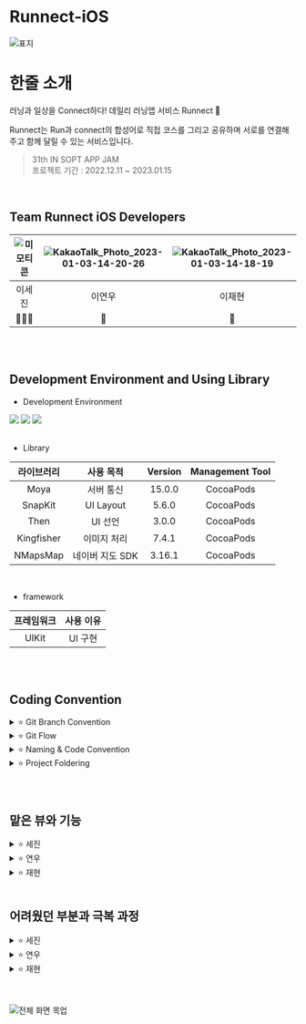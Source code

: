 # Runnect-iOS
![표지](https://user-images.githubusercontent.com/77267404/212252027-210bd23c-e363-4e6f-8e15-1a88bf237bc2.png)


# 한줄 소개
러닝과 일상을 Connect하다! 데일리 러닝앱 서비스 Runnect 🏃

Runnect는 Run과 connect의 합성어로 직접 코스를 그리고 공유하며  서로를 연결해주고 함께 달릴 수 있는 서비스입니다.


> 31th IN SOPT APP JAM <br>
> 프로젝트 기간 : 2022.12.11 ~ 2023.01.15

<br>

##  Team Runnect iOS Developers
![미모티콘](https://user-images.githubusercontent.com/77267404/210303677-1354bea7-fba4-4824-a22a-27ba56327370.png) | ![KakaoTalk_Photo_2023-01-03-14-20-26](https://user-images.githubusercontent.com/77267404/210303710-db640ea4-a716-4947-812a-9b19aae8d2a4.png) | ![KakaoTalk_Photo_2023-01-03-14-18-19](https://user-images.githubusercontent.com/77267404/210303572-f9581df7-c3c0-46a8-9c63-219384d6dd64.png) |
 :---------:|:----------:|:---------:
 이세진 | 이연우 | 이재현 |
  👨🏻‍🌾 | 🥔 | 🍠


<br>
<br>

## Development Environment and Using Library
- Development Environment
<p align="left">
<img src ="https://img.shields.io/badge/Swift-5.7-orange?logo=swift">
<img src ="https://img.shields.io/badge/Xcode-14.0-blue?logo=xcode">
<img src ="https://img.shields.io/badge/iOS-14.0-green.svg">

<br>
<br>

- Library

라이브러리 | 사용 목적 | Version | Management Tool
:---------:|:----------:|:---------: |:---------:
 Moya | 서버 통신 | 15.0.0 | CocoaPods
 SnapKit | UI Layout | 5.6.0 | CocoaPods
 Then | UI 선언 | 3.0.0 | CocoaPods
 Kingfisher | 이미지 처리 | 7.4.1| CocoaPods
 NMapsMap  | 네이버 지도 SDK | 3.16.1| CocoaPods
 
 <br>

- framework

프레임워크 | 사용 이유 
:---------:|:----------:
 UIKit | UI 구현

<br>
<br>

## Coding Convention
<details>
 <summary> ⭐️ Git Branch Convention </summary>
 <div markdown="1">       

 ---
 
 - **Branch Naming Rule**
    - Issue 작성 후 생성되는 번호와 Issue의 간략한 설명 등을 조합하여 Branch 이름 결정
    - `[previx]/<#IssueNumber>-<Description>`
- **Commit Message Rule**
    - `[Prefix] <#IssueNumber>-<Description>`
- **Code Review Rule**
    - 코드 리뷰를 최대한 달고 반영하자! 
   
 <br>

 </div>
 </details>

 <details>
 <summary> ⭐️ Git Flow </summary>
 <div markdown="1">       

 ---
 
 ```
1. 작업 단위별 Issue 생성 : 담당자, 라벨, 프로젝트 연결 

2. Fork 받은 로컬 레포에서 develop 브랜치 최신화 : git pull (origin develop) 

3. Branch 생성 : git switch -c Prefix/#IssueNumber-description 
   > 예시) chore/#3-Project-Setting

4. 로컬 환경에서 작업 후 Add -> Commit -> Push -> Pull Request의 과정을 거친다.
   
   Prefix의 의미
   > [Feat] : 새로운 기능 구현
   > [Chore] : 그 이외의 잡일/ 버전 코드 수정, 패키지 구조 변경, 파일 이동, 파일이름 변경
   > [Add] : 코드 변경 없는 단순 파일 추가, 에셋 및 라이브러리 추가
   > [Setting] : 프로젝트 세팅
   > [Fix] : 버그, 오류 해결, 코드 수정
   > [Style] : 코드 포맷팅, 코드 변경이 없는 경우, 주석 수정
   > [Docs] : README나 WIKI 등의 문서 개정
   > [Refactor] : 전면 수정이 있을 때 사용합니다
   > [Test] : 테스트 모드, 리펙토링 테스트 코드 추가

5. Pull Request 작성 
   - closed : #IssueNumber로 이슈 연결, 리뷰어 지정

6. Code Review 완료 후 Pull Request 작성자가 develop Branch로 merge하기
   - Develop Branch protection rules : Merge 전 최소 1 Approve 필요

7. 종료된 Issue와 Pull Request의 Label과 Project를 관리
```
   
 <br>

 </div>
 </details>

<details>
 <summary> ⭐️ Naming & Code Convention </summary>
 <div markdown="1">       

 ---
 
- 함수, 메서드 : **lowerCamelCase** 사용하고, 동사로 시작한다.
- 변수, 상수 : **lowerCamelCase** 사용한다.
- 클래스, 구조체, enum, extension 등 :  **UpperCamelCase** 사용한다.
- 기본 MVC 폴더링 구조에 따라 파일을 구분하여 사용한다.
- 파일, 클래스 명 약어 사용. 단, UI 선언 구문과 메소드에서는 약어를 사용하지 않는다.
    - 예시) ViewController → `VC`
    - 예시) CollectionViewCell → `CVC`
- 뷰 설정을 위한 함수에서는 **set** 키워드를 사용한다.
    - 예시) func configureUI → `func setUI`
    - 예시) func setDelegate ... → `func configureDelegate`
- 이외 기본 명명규칙은 [Swift Style Guide](https://google.github.io/swift/), [API Design Guidelines](https://www.swift.org/documentation/api-design-guidelines/) , [Swift Style Guide](https://github.com/StyleShare/swift-style-guide)를 참고한다.
- 상속받지 않는 클래스는 **final 키워드**를 붙인다.
- 단일 정의 내에서만 사용되는 특정 기능 구현은 **private 접근 제한자**를 적극 사용한다.
- 퀵헬프기능을 활용한 마크업 문법을 활용한 주석을 적극 사용한다.
- 이외는 커스텀한 **SwiftLint Rule**을 적용한다.
   
   
 <br>

 </div>
 </details>

<details>
 <summary> ⭐️ Project Foldering </summary>
 <div markdown="1">       

 ---
```
📦Runnect-iOS
 ┣ 📂Base.lproj
 ┣ 📂Global
 ┃ ┣ 📂Extension
 ┃ ┃ ┣ 📂Combine+
 ┃ ┃ ┣ 📂Foundation+
 ┃ ┃ ┗ 📂UIKit+
 ┃ ┣ 📂Literal
 ┃ ┣ 📂Protocols
 ┃ ┣ 📂Resource
 ┃ ┣ 📂Supports
 ┃ ┣ 📂UIComponents
 ┃ ┗ 📂Utils
 ┣ 📂Network
 ┃ ┣ 📂Dto
 ┃ ┣ 📂Foundation
 ┃ ┣ 📂Model
 ┃ ┣ 📂Router
 ┃ ┗ 📂Service
 ┣ 📂Presentation
 ┃ ┣ 📂CourseDetail
 ┃ ┃ ┣ 📂VC
 ┃ ┃ ┗ 📂Views
 ┃ ┣ 📂CourseDiscovery
 ┃ ┃ ┣ 📂VC
 ┃ ┃ ┗ 📂Views
 ┃ ┣ 📂CourseDrawing
 ┃ ┃ ┣ 📂VC
 ┃ ┃ ┗ 📂Views
 ┃ ┣ 📂CourseStorage
 ┃ ┃ ┣ 📂VC
 ┃ ┃ ┗ 📂Views
 ┃ ┣ 📂MyPage
 ┃ ┃ ┣ 📂VC
 ┃ ┃ ┗ 📂Views
 ┃ ┣ 📂SignIn
 ┃ ┃ ┣ 📂VC
 ┃ ┃ ┗ 📂Views
 ┃ ┣ 📂Splash
 ┃ ┃ ┗ 📂VC
 ┃ ┗ 📂TabBar
 ┗ 📜Info.plist
```
   
 <br>

 </div>
 </details>

###

<br>

## 맡은 뷰와 기능

<details>
 <summary> ⭐ 세진 </summary>
 <div markdown="1">
 
   1. **로그인 뷰**
       ![Untitled](https://user-images.githubusercontent.com/77267404/212248243-b331aebd-3f41-459e-9830-ed65b864addc.png)

       - 닉네임과 `device uuid` 를 이용하여 임시 로그인 기능을 구현했습니다.
       - UI 요소에는 닉네임을 위한 `UITextField`와 닉네임 글자 수 제한 기능을 추가했습니다.
       - 글자 입력 시 텍스트 필드의 테두리 색이 바뀌고 하단의 시작하기 버튼이 활성화 되도록 했습니다.
       
   2. **코스 보관함 뷰**

       ![Untitled 1](https://user-images.githubusercontent.com/77267404/212248300-0ab1ac8e-1333-4039-9962-c8cf7ca0fc2c.png)

       - 커스텀 한 `ViewPager`를 이용하여 코스 보관함 뷰를 구현했습니다. 상단은 `UIButton`, 하단 부분은 `CollectionView`를 이용하여 스크롤이 가능하도록 했습니다. 버튼 하단의 `IndicatorView`를 위치시켜 사용자가 어떠한 탭을 선택했는지 확인할 수 있도록 했습니다.
       - `CollectionView Cell`내부에는 코스 리스트를 담은 또 다른 `CollectionView`를 담아 내가 그린 코스와 스크랩한 코스를 리스트 형식으로 볼 수 있게 했습니다.
       - 서버로부터 받아온 데이터가 없을 때를 위한 `EmptyView`를 구현하여 사용성을 높였습니다.
       - 해당 Cell을 클릭하면 상세한 러닝 코스를 볼 수 있도록 하는 `DetailView`로 이동하도록 했습니다.
       - Cell 내부에는 하트 버튼을 위치시켜 해당 버튼을 누르면 스크랩을 하거나 스크랩을 취소할 수 있는 기능을 추가했습니다. 이를 위해 Protocol-Delegate 패턴을 사용했습니다.
       - 러닝 코스 경로에 필요한 좌표들은 서버로부터 배열 형식으로 받아와 이것을 `NMGLatLng`로 변환하여 지도에 마커를 생성했습니다.
   3. **코스 그리기 뷰**

       ![Untitled 2](https://user-images.githubusercontent.com/77267404/212248325-15e2737f-4524-44ec-a95a-9264b63ba771.png)

       ![Untitled 3](https://user-images.githubusercontent.com/77267404/212248337-3717a174-5dda-4b8b-8a1c-97215c30a579.png)

       - 런넥트의 핵심 기능인 코스 그리기 뷰를 구현했습니다.
       - `네이버 지도 SDK`를 활용하셔 지도 위에 달릴 경로를 그리고 러닝을 하는 동안 러너의 위치를 확인할 수 있는 기능을 구현했습니다. 러닝이 끝나면 경로 이미지와 함께 총거리, 이동 시간, 평균 페이스 등의 수치와 사용자가 입력한 제목을 업로드하여 기록으로 남길 수 있도록 했습니다.
       - UI적 요소로는 중복되는 지도 뷰를 위해 네이버 지도를 `UIView`로 한번 감싼 `RNMapView`를 구현했습니다. 이를 통해 지도 위 마커와 사용자 위치 오버레이, 경로 오버레이, 카메라 이동 버튼 등을 커스텀 하여 여러 `ViewController`에서 쉽게 불러와 사용할 수 있었습니다.
       - 러닝 코스의 출발지 검색 기능은 `카카오 주소 API`를 이용하여 구현했습니다. 사용자가 키워드로 검색을 하면 해당 키워드에 연관된 여러 주소들을 리스트 형식으로 보여줍니다. 여기서 사용자가 특정 위치를 선택하면 해당 위치를 출발지로 설정하고 지도를 터치하여 러닝 코스를 그릴 수 있습니다. 지도를 터치하면 마커가 생성되고 해당 마커 사이를 지나가는 경로선이 자동으로 생성됩니다. 실수로 터치하여 마커가 생성되었다면 우측 하단의 취소 버튼을 눌러 행동을 취소할 수 있습니다.
       - 마커가 생성될 때마다 이전 마커와의 직선거리를 Km 단위로 계산하여 러닝 코스의 총거리를 좌측 하단에서 확인할 수 있도록 구현했습니다. 이를 위해 `CLLocation`을 사용했습니다.
       - 이동 시간을 구하기 위해 Stopwatch 클래스를 구현하였습니다.
       - 시간과 관련된 데이터의 포맷팅을 위해 `RNTimeFormatter` 클래스를 구현하고 이곳에 시간 관련 데이터를 원하는 형태로 포맷팅하는 기능을 추가했습니다. `DateComponentsFormatter` 와 `DateFormatter` 를 사용했습니다.
       - 러닝 기록 작성 뷰에서 저장하기 버튼을 누르면 `Multipart/form-data` 를 이용하여 서버 통신을 진행합니다. 이때 코스 이미지와 러닝 기록 데이터를 서버로 전송합니다.
       - 코스 이미지는 러닝 종료 버튼을 누르는 순간 지도 뷰를 UIImage로 변환하여 다음 뷰로 전달하는 방식을 사용했습니다.
 </div>
</details>

<details>
 <summary> ⭐️ 연우 </summary>
 <div markdown="1">
 
   ![%E1%84%8F%E1%85%A9%E1%84%89%E1%85%B3%E1%84%87%E1%85%A1%E1%86%AF%E1%84%80%E1%85%A7%E1%86%AB_ios](https://user-images.githubusercontent.com/77267404/212248971-e7d9d6dd-39d2-475e-ba57-014ba776cfd3.png)

   `코스 발견` 탭에 있는 뷰들을 구현했습니다. 

   네비게이션바와 탭바는 세진이가 프로젝트 세팅 시에 구현해놓았던 뷰를 재사용했습니다.

   1. **CourseDiscoveryVC UI**
   - `CollectionView`를 활용하여 구현했습니다. 3개의 섹션으로 나누어 각 섹션에 UIViewCell을 만들어 Cell안에 View가 들어가도록 했습니다. 즉, 이 View에는 CollectionView 하나만 존재하며, 1번째 섹션에는 광고 이미지뷰가, 2번째 섹션에는 헤더가, 3번째 섹션에는 MapListCell들이 들어가있습니다. MapListCell 은 CourseListCVC를 재사용하여 구현했습니다.
   - API 연결
   이 View 에는 MapListCell을 View에 뿌려주는 API와 스크랩이 되었는지 안되었는지를 보여주는 API , 2개를 연결해놓았습니다. `Moya` 를 사용하여 Provider를 통해 서버와 통신시켜놓았습니다.

   2. **SearchVC UI**
   - 기능명세서대로 CourseDiscoveryVC에서 돋보기 버튼을 누르면 이 뷰가 Push 되도록 구현했습니다. - 프로젝트 세팅 시에 구현해놓은 NavigationBar 에 검색 타입으로 뷰를 재사용 하였고, `PlaceHolder`를 추가해주었습니다. 검색버튼을 누르면 CourseListCVC를 또 재사용하여 collectionView를 불러오는 방식으로 구현했습니다.
   - API 연결
   이 View 에는 검색을 하면 `keword`에 맞는 MapListCell을 보여주는 API를 연결했습니다. API 명세서대로 파라미터를 keword로 설정해놓고 서버와 통신시켜놓는 방식으로 구현했습니다.

   3. **MyCourseSelectVC UI**

    1) 코스그리기 뷰에서 그렸던 코스들을 불러와, 이 중에서 업로드하고 싶은 코스 1개를 select 하고,

    2) 선택하기 버튼을 누르면,

    3) CourseUploadVC UI로 push 되게 구현했습니다.

   - 뷰는 CourseListCVC를 재사용하여 `CollectionView`로 구현했습니다. 그리고 컬렉션뷰 셀에서 셀을 선택하면 셀 내 imageView에 bounder가 생기게 함수를 구현했습니다. 이 때 cell 을 선택하면 그 전에 선택한 cell은 취소가 되게 구현했습니다. 그리고 추가로 cell을 1개 선택하면 업로드하기 버튼이 보라색이 되는 방식으로 구현했습니다.
   - API 연결
   내가 그렸던 코스들을 불러와 view에 뿌려주는 API를 연결했습니다.

   4. **CourseUploadVC UI**
   - 사용자가 select한 코스에 Title과 description을 작성하는 View입니다. 제목을 적는 `TitleTextField`와 설명을 적는 `UITextView`를 활용하여 구현했습니다.
   - 각각 기능명세서에 명시된대로 글자수 제한 함수를 걸어놓고, 디자인해놓은 대로 PlaceHolder를 구현했습니다. 그리고 사용자가 Text를 입력하기 시작할 때와 끝날 때 함수를 구현해놓아 Text를 입력하기 시작하면, 1) Placeholder가 사라지고 2) 업로드하기 버튼이 보라색으로 활성화되고  2) 키보드가 올라오되 View를 키보드를 올린만큼 올려서 View가 키보드에 의해 가려지지 않게 구현했습니다. Upload버튼을 누르면 Discovery VC로 돌아가게 해주었습니다.
   - API 연결
   `POST` 메소드를 이용한 API를 연결해놓았습니다.

 </div>
</details>

<details>
 <summary> ⭐️ 재현 </summary>
 <div markdown="1">    
   <img width="905" alt="%EC%8A%A4%ED%81%AC%EB%A6%B0%EC%83%B7_2023-01-13_%EC%98%A4%ED%9B%84_1 46 30" src="https://user-images.githubusercontent.com/77267404/212249228-a2eacb8c-e4ac-4c31-80bb-34f726d47e37.png">

   저는 마이페이지 뷰를 담당했습니다. 

   - `마이페이지` - `메인` : MyPageVC
       - 사용자의 진척도를 나타내기 위해 UIProgressView를 처음 사용해보았습니다 .. 🥴
       - UI가 반복되는 목표 보상, 활동 기록, 업로드한 코스의 레이아웃을 그리는 함수를 만들어 활용해보았습니다.
   - `마이페이지` - `메인` - `닉네임 수정` : NicknameEditorVC
       - 텍스트가 입력 되었을 때만 return 키가 활성화되도록 구현했습니다.
       - 키보드의 return 키가 눌렸을 때, 팝업창 뒷쪽의 백그라운드 뷰를 눌렀을 때 값이 return 될 수 있도록 구현했습니다.
       - 백그라운드 뷰에 투명도가 설정되어 있어 viewWillAppear를 쓸 수 없었고, delegate를 사용했습니다.
   - `마이페이지` - `목표 보상` : GoalRewardInfoVC
       - UICollectionView를 활용해 스탬프를 나타냈습니다.
       - 시뮬레이터 화면의 크기가 커졌을 때 콜렉션뷰가 깨지는 이유와, 이를 해결하기 위해 셀의 너비값 대비 비율을 활용해서 크기를 유동적으로 설정하는 법을 배웠습니다.
       - 서버에서 보내주는 스탬프 id만 스탬프 사진을 나타내고, 나머지는 잠금 이미지로 나타낼 수 있도록 구현했습니다. (어려웠습니다..)
   - `마이페이지` - `활동 기록` : ActivityRecordInfoVC
       - UITableView를 활용해 활동 기록을 나타냈습니다.
       - 셀 안에 들어가는 요소들을 일정한 간격으로 배치하기 위해 UIStackView를 활용했습니다.
       - DateFormatter를 활용해 서버에서 보내주는 날짜 데이터를 UI에 맞추어 변경하는 법을 배우고, NSMutableAttributedString를 처음 써보았습니다 ~.~
   - `마이페이지` - `업로드한 코스` : UploadedCourseInfoVC
       - UICollectionView를 활용해 업로드한 코스를 나타냈습니다.
   - `코스 발견` - `추천 코스 상세 페이지` : CourseDetailVC


 </div>
</details>
 

<br>

## 어려웠던 부분과 극복 과정

<details>
 <summary> ⭐ 세진 </summary>
 <div markdown="1">
 
 - 협업
   - 프로젝트 초반 기능 회의에서 서비스의 전반적인 목표 설정과 필수 기능에 대한 모호함이 있었으나 지속적인 의사소통과 각 파트 간 배려로 기획 및 기능을 잘 정립하고 개발에 집중할 수 있었습니다.
   - 깃 사용에 있어서 팀원들의 경험이 부족하여 프로젝트 초반에 걱정을 하였으나 지속적으로 깃 플로우에 대한 설명을 하고 직접 흐름을 시범을 통해 보여주면서 전반적인 이해도를 높일 수 있었습니다. 이러한 사전 준비를 통해 프로젝트를 진행하면서 깃으로 인한 큰 트러블이 발생하지 않았습니다.
  
- 공통 UI Components
  - Navigation Bar, 버튼, 통계 뷰 등 다양한 곳에서 중복적으로 사용되는 UI를 별도의 객체로 생성하여 필요한 곳에서 쉽게 사용할 수 있도록 했습니다. `@discardableResult` 를 이용하여 메소드 체이닝 형식으로 UI를 선언하고 사용할 수 있도록 Component들을 구현하여 효율성과 가독성을 높였습니다.
  
- 로그인/회원가입 기능 구현
  - iOS 에서는 앱 재설치를 하면 `device uuid`가 변경되는 이슈가 있었는데 최초 설치시 `keychain`에 device uuid를 저장하는 방식으로 문제를 해결했습니다.
 
- 지도 뷰 구현
  - 네이버 지도를 커스텀하는 과정에서 네이버 지도에서 사용하는 좌표 객체인 `NMGLatLng` 과 iOS에서 사용하는 `CLLocation`의 상호 전환이 필요했는데 이를 위해 Location 정보의 처리를 담당하는 Util 파일을 생성하고 이곳에 다양한 좌표 클래스를 확장하여 문제를 해결했습니다.
  - 지도 위에 보여줄 커스텀한 마커 구현을 위해 네이버에서 제공하는 기본 Marker 클래스를 상속하여 구현했습니다.
  - 러닝 통계를 위한 뷰에서는 중복되는 UI가 많아서 UIComponents 폴더에 별도로 분리하여 구현하여 재사용성을 높였습니다.
  - 지도 뷰를 UIImage로 변환하기 위해 좌표들 위치에 맞게 지도 뷰의 카메라를 이동시켜야 했는데 이를 위해 네이버 지도 SDK에서 제공하는 기능인 `NMGLatLngBounds` 를 사용했습니다. 좌표들의 가장 남서쪽 위치와 북동쪽 위치를 이용하여 바운더리를 생성하고 이곳으로 카메라를 이동시켜 뷰를 캡쳐하는 방식을 사용했습니다. 이때, 카메라가 미쳐 이동을 완료하기 전에 UIImage로 변환을 시도하면 이미지가 정상적으로 생성되지 않는 점을 방지하기 위해 `DispatchQueue.main.asyncAfter`로 2초의 딜레이를 주었습니다.
 
- 보관함 - ViewPager
  - 코스 보관함에 필요한 ViewPager를 Component화 하여 구현하였습니다. 하단의 컬렉션 뷰를 좌우로 스콜하면 버튼 밑의 IndicatorView의 위치가 자연스럽게 이동하는 것을 구현하기 위해`scrollViewDidScroll` 에서 전체 컬렉션 뷰(스크롤 뷰)에서 스크롤된 만큼의 percent를 계산하여 ViewPager 클래스에 전달하였습니다. 이러한 바인딩을 편리하게 하기 위해 Combine을 사용하였습니다.
 
- 이벤트 처리
  - 버튼의 터치 액션과 ViewPager의 스크롤 여부 등의 이벤트 비동기 처리를 위해 부분적으로 Combine을 사용했습니다.
 
 </div>
</details>

<details>
 <summary> ⭐ 연우 </summary>
 <div markdown="1">
  
 - Git을 활용하여 협업을 하는 방법이 익숙치 않았고, 코드가 중복되는 것들을 하나로 묶어서 재사용하는 방식이 익숙하지 않아 코드를 효율적으로 짜는 부분이 어려웠습니다. CollectionView를 사용할 일이 많았는데 view자체를 구현하는 것은 배웠던 것을 활용하면 되었지만 Cell 내에서 함수를 구현하여 적용하는 것은 처음해봐서 어려움이 많았습니다. 특히 유저가 코스에 대한 제목과 설명을 쓰는 뷰에서 TextView에 여러 함수를 걸어놓았어야 했는데 글자수 제한을 걸어놓고, placeholder 가 있다가 사라져야 하고 View의 크기도 계산해서 키보드를 올려야 하고  … 생각해야 하는 부분이 많아서 구현이 오래걸렸습니다. 먼저 구글링을 해서 다른 사람들이 짠 코드를 분석해보고 따라쳐보고, 내 것에 맞게 바꿀 부분은 바꿔서 사용했고, 리드 친구가 짠 코드를 분석해서 모르는 부분은 물어보며 코드를 적용했습니다.
  
 <div>
  <img width="700" alt="%E1%84%89%E1%85%B3%E1%84%8F%E1%85%B3%E1%84%85%E1%85%B5%E1%86%AB%E1%84%89%E1%85%A3%E1%86%BA_2023-01-13_%E1%84%8B%E1%85%A9%E1%84%92%E1%85%AE_2 25 55" src="https://user-images.githubusercontent.com/77267404/212250974-30513a80-1326-4e3a-83ca-39c22aff2da7.png">
 </div>
  
  
 나중에 또봐야지…하고 메모도 해놓았습니다

 - 서버통신구현은 특히 제일 난관일 것이라 생각했는데 리드친구가 다시 처음부터 차근차근 다 알려주어서 어느정도 이해를 한 상태에서 코드를 작성하였습니다. 중간중간 헷갈리는 것도 있었지만 그럴 때는 다시 리드가 짠 코드를 보며 이해하려고 노력하고.. 그래도 이해가 안되면 리드친구한테 물어보며 해결해나갔습니다.. 

 - 이번 프로젝트를 하면서 언어를 활용하여 앱을 개발한다는 것이 단순히 몇 가지 컴포넌트를 활용해서 주먹구구로 짜는 건 누구나 할 수 있지만 이 언어 자체를 완벽히 이해하고 swift에서 제공하는 여러 기능들을 활용하는 것이 중요하다는 것을 알게 되었고 이 부분에 대해 무지했음을 알고 … 훨씬 더 많이 언어를 공부해야겠다는 생각을 했습니다.
 </div>
</details>

<details>
 <summary> ⭐ 재현 </summary>
 <div markdown="1">
  
 - 깃을 활용한 협업
    - 깃 플로우를 어느정도 (아마도..) 이해하고 활용해봤다는 점이 뿌듯하고, 컨플릭트가 날 때마다 손에 땀이 났지만.. 문제가 생기면 리드 님을 바로 소환해.. (걱정했었던..) 큰 문제는 없었던 것 같습니다..
  
- 문법
    - 뷰를 그릴 때는 세미나에서 배웠던 내용들을 완전한 이해 없이 따라하기만 해도 어느정도 구현할 수 있었는데, 서버 통신 부분에서 데이터를 가공할 때 문법적인 부분을 잘 몰라 간단한 로직도 오랫동안 고민했습니다. 문법적으로 모르는 부분이 생기면 리드 님께 물어보거나 구글링하면서 해결했지만.. 문법을 공부해야겠다는 생각을 했습니다 .. 🥹
  
- 기억 남았던 것!!!
    - 목표 보상 페이지에서 서버통신을 할 때, 서버에서 유저가 획득한 스탬프의 정보만 보내주었는데, 이를 화면에 나타내기 위해서 어떻게 해야 할 지 많이 고민했습니다.. 이를 해결하기 위해 스탬프 개수만큼의 Bool 타입 배열을 만들고, 서버통신 시 스탬프의 유무를 이 배열에 담았습니다. 그리고 셀의 indexpath.item 값으로 이 배열의 인덱스를 참조해, 이 값에 따라 스탬프 혹은 잠금 사진을 설정하도록 구현했습니다. 이렇게 고민하고 해결하는 과정이 어렵지만 재밌었습니다. . 🤤
 </div>
</details>
 

<br>
<br>

![전체 화면 목업](https://user-images.githubusercontent.com/77267404/212252175-dfabf4b7-bb8f-48b2-9e75-847fdae941e0.png)

